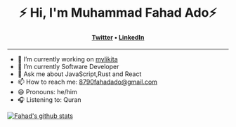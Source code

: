 <!--### Hi, there 👋 -->
<h1 align="center">⚡️ Hi, I'm Muhammad Fahad Ado⚡️</h1>
<h4 align="center"><a href="https://twitter.com/8790Fahad">Twitter</a> &bull; <a href="https://www.linkedin.com/in/muhammad-fahad-ado-1506a31a0/">LinkedIn</a></h4>

----

- 🔭 I’m currently working on [mylikita](https://mylikita.clinic)
- 🌱 I’m currently Software Developer
- 💬 Ask me about JavaScript,Rust and React
- 📫 How to reach me: [8790fahadado@gmail.com](mailto:8790fahadado@gmail.com)
- 😄 Pronouns: he/him
- 🎧 Listening to: Quran

[![Fahad's github stats](https://github-readme-stats.vercel.app/api?username=8790fahad&count_private=true&show_icons=true&theme=radical)](https://github.com/8790fahad/github-readme-stats)

<!--[![Top Langs](https://github-readme-stats.vercel.app/api/top-langs/?username=emaitee)](https://github.com/emaitee/github-readme-stats)-->
<!--
**emaitee/emaitee** is a ✨ _special_ ✨ repository because its `README.md` (this file) appears on your GitHub profile.sss

Here are some ideas to get you started:

- 
- 🌱 I’m currently learning ...
- 👯 I’m looking to collaborate on ...
- 🤔 I’m looking for help with ...
- 💬 Ask me about ...
- 📫 How to reach me: ...
- 😄 Pronouns: ...
- ⚡ Fun fact: ...
-->

